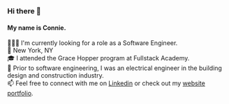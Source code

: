 ### Hi there 👋

#### My name is Connie.
👩🏻‍💻 I'm currently looking for a role as a Software Engineer.<br>
📍 New York, NY<br>
🎓 I attended the Grace Hopper program at Fullstack Academy.<br>
🔌 Prior to software engineering, I was an electrical engineer in the building design and construction industry.<br>
📫 Feel free to connect with me on [Linkedin](https://www.linkedin.com/in/connielok/) or check out my [website portfolio](https://www.connielok.com). <br>


<!--
**connielok/connielok** is a ✨ _special_ ✨ repository because its `README.md` (this file) appears on your GitHub profile.

Here are some ideas to get you started:

- 🔭 I’m currently working on ...
- 🌱 I’m currently learning ...
- 👯 I’m looking to collaborate on ...
- 🤔 I’m looking for help with ...
- 💬 Ask me about ...
- 📫 How to reach me: ...
- 😄 Pronouns: ...
- ⚡ Fun fact: ...
-->
